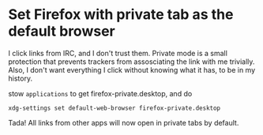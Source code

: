 Set Firefox with private tab as the default browser
===================================================

I click links from IRC, and I don't trust them. Private mode
is a small protection that prevents trackers from assosciating
the link with me trivially. Also, I don't want everything I click
without knowing what it has, to be in my history.

stow `applications` to get firefox-private.desktop, and do

    xdg-settings set default-web-browser firefox-private.desktop

Tada! All links from other apps will now open in private tabs by default.
